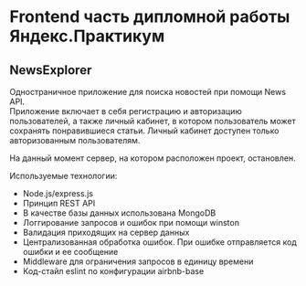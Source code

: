 # Frontend часть дипломной работы Яндекс.Практикум
## NewsExplorer
Одностраничное приложение для поиска новостей при помощи News API.  
Приложение включает в себя регистрацию и авторизацию пользователей, а также личный кабинет, в котором пользователь может сохранять понравившиеся статьи. Личный кабинет доступен только авторизованным пользователям.  
  
На данный момент сервер, на котором расположен проект, остановлен.

Используемые технологии:  
- Node.js/express.js  
- Принцип REST API  
- В качестве базы данных использована MongoDB  
- Логгирование запросов и ошибок при помощи winston  
- Валидация приходящих на сервер данных  
- Централизованная обработка ошибок. При ошибке отправляется код ошибки и ее сообщение  
- Middleware для ограничения запросов в единицу времени  
- Код-стайл eslint по конфигурации airbnb-base
